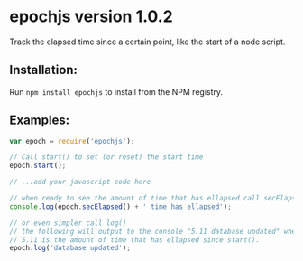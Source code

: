# epochjs version 1.0.2
Track the elapsed time since a certain point, like the start of a node script.

## Installation:
Run `npm install epochjs` to install from the NPM registry.


## Examples:
````javascript
var epoch = require('epochjs');

// Call start() to set (or reset) the start time
epoch.start();

// ...add your javascript code here

// when ready to see the amount of time that has ellapsed call secElapsed()
console.log(epoch.secElapsed() + ' time has ellapsed');

// or even simpler call log()
// the following will output to the console "5.11 database updated" where 
// 5.11 is the amount of time that has ellapsed since start().
epoch.log('database updated');

````
